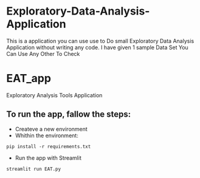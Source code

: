 # Exploratory-Data-Analysis-Application
This is a application you can use use to Do small Exploratory Data Analysis Application without writing any code.
I have given 1 sample Data Set You Can Use Any Other To Check

# EAT_app
Exploratory Analysis Tools Application


## To run the app, fallow the steps:

* Createve a new environment
* Whithin the environment:

`pip install -r requirements.txt`

* Run the app with Streamlit

`streamlit run EAT.py`
